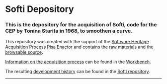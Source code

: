 # Softi Depository

### This is the depository for the acquisition of Softi, code for the CEP by Tonina Starita in 1968, to smoothen a curve.

This repository was created with the support of the 
[Software Heritage Acquisition Process Pisa Enactor](https://github.com/Unipisa/SWHAPPE) and contains 
the [raw materials](./raw_materials) and the [browsable source](./browsable_source).

[Information on the acquisition process](https://github.com/Unipisa/Softi-Workbench/tree/master/metadata) can be found in the [Workbench](https://github.com/Unipisa/Softi-Workbench).

The resulting 
[development history](https://github.com/Unipisa/Softi/tree/SourceCode/)  can be found in the [Softi repository](https://github.com/Unipisa/Softi).

-------------------
